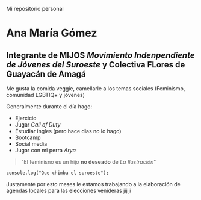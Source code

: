 Mi repositorio personal
# **Ana María Gómez**

## Integrante de MIJOS *Movimiento Indenpendiente de Jóvenes del Suroeste* y Colectiva FLores de Guayacán de **Amagá**

Me gusta la comida veggie, camellarle a los temas sociales (Feminismo, comunidad LGBTIQ+ y jóvenes)

Generalmente durante el día hago:
- Ejercicio
- Jugar *Call of Duty*
- Estudiar ingles (pero hace dias no lo hago)
- Bootcamp
- Social media
- Jugar con mi perra *Arya*

> "El feminisno es un hijo **no deseado** de *La Ilustración*"

```
console.log("Que chimba el suroeste");
```
Justamente por esto meses le estamos trabajando a la elaboración de agendas locales para las elecciones venideras jijiji
